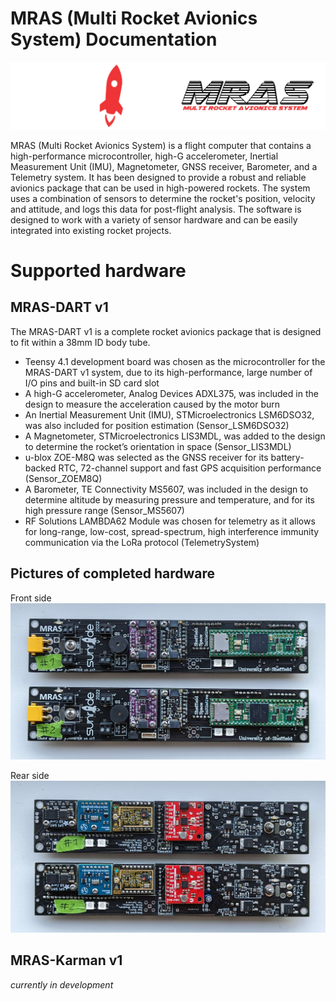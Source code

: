 # MRAS (Multi Rocket Avionics System) Documentation

![](images/sunride_mras.png)

MRAS (Multi Rocket Avionics System) is a flight computer that contains a high-performance microcontroller, high-G
accelerometer, Inertial Measurement Unit (IMU), Magnetometer, GNSS receiver,
Barometer, and a Telemetry system. It has been designed to provide a robust and reliable avionics package that can be
used in high-powered rockets. The system uses a combination of sensors to determine the rocket's position, velocity and
attitude, and logs this data for post-flight analysis. The software is designed to work with a variety of sensor
hardware and can be easily integrated into existing rocket projects.

# Supported hardware

## MRAS-DART v1

The MRAS-DART v1 is a complete rocket avionics package that is designed to fit within a 38mm ID body tube.

- Teensy 4.1 development board was chosen as the microcontroller for the MRAS-DART v1 system, due to its
  high-performance, large number of I/O pins and built-in SD card slot
- A high-G accelerometer, Analog Devices ADXL375, was included in the design to measure the acceleration caused by the
  motor burn
- An Inertial Measurement Unit (IMU), STMicroelectronics LSM6DSO32, was also included for position estimation (Sensor_LSM6DSO32)
- A Magnetometer, STMicroelectronics LIS3MDL, was added to the design to determine the rocket’s orientation in space (Sensor_LIS3MDL)
- u-blox ZOE-M8Q was selected as the GNSS receiver for its battery-backed RTC, 72-channel support and fast GPS 
  acquisition performance (Sensor_ZOEM8Q)
- A Barometer, TE Connectivity MS5607, was included in the design to determine altitude by measuring pressure and
  temperature, and for its high pressure range (Sensor_MS5607)
- RF Solutions LAMBDA62 Module was chosen for telemetry as it allows for long-range, low-cost, spread-spectrum, high
  interference immunity communication via the LoRa protocol (TelemetrySystem)

## Pictures of completed hardware

Front side
![](images/mras_hardware_front.jpg)

Rear side
![](images/mras_hardware_back.jpg)

## MRAS-Karman v1

_currently in development_
